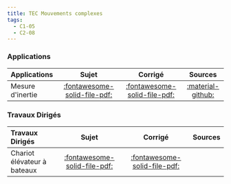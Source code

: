 ```yaml
---
title: TEC Mouvements complexes 
tags:
  - C1-05
  - C2-08
---
```


[comment]: <> (Généré automatiquement par ALL_PDF/make_markdown.py, creation_fichiers_activites)


### Applications 
 
| Applications | Sujet | Corrigé | Sources  | 
| :-------------- | :---: | :-----: | :------: | 
| Mesure d'inertie | [:fontawesome-solid-file-pdf:](https://xpessoles-cpge.fr/pdf/Cy_05_01_Application_05_MesureInertie_Sujet.pdf) | [:fontawesome-solid-file-pdf:](https://xpessoles-cpge.fr/pdf/Cy_05_01_Application_05_MesureInertie_Corrige.pdf) | [:material-github:](https://github.com/xpessoles/PSI_Cy_05_Energetique/tree/main/Chapitre_01_Energetique/Cy_05_01_Application_05_MesureInertie) | 

### Travaux Dirigés 
 
| Travaux Dirigés | Sujet | Corrigé | Sources  | 
| :-------------- | :---: | :-----: | :------: | 
| Chariot élévateur à bateaux | [:fontawesome-solid-file-pdf:](https://xpessoles-cpge.fr/pdf/Cy_05_01_Application_03_AscBateau_Sujet.pdf) | [:fontawesome-solid-file-pdf:](https://xpessoles-cpge.fr/pdf/Cy_05_01_Application_03_AscBateau_Corrige.pdf) | | Quille pendulaire | [:fontawesome-solid-file-pdf:](https://xpessoles-cpge.fr/pdf/Cy_05_01_TD_02_Quille_Sujet.pdf) | [:fontawesome-solid-file-pdf:](https://xpessoles-cpge.fr/pdf/Cy_05_01_TD_02_Quille_Corrige.pdf) | | Robot de dépose de fibres optiques | [:fontawesome-solid-file-pdf:](https://xpessoles-cpge.fr/pdf/Cy_05_01_TD_04_RobotFibre_Sujet.pdf) | [:fontawesome-solid-file-pdf:](https://xpessoles-cpge.fr/pdf/Cy_05_01_TD_04_RobotFibre_Corrige.pdf) | [:material-github:](https://github.com/xpessoles/PSI_Cy_05_Energetique/tree/main/Chapitre_01_Energetique/Cy_05_01_TD_04_RobotFibre) | 




